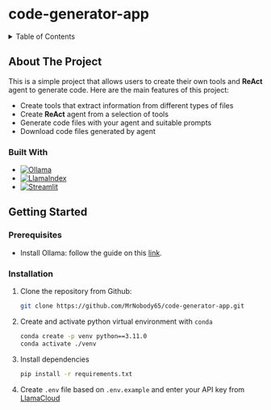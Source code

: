 # code-generator-app

<!-- TABLE OF CONTENTS -->
<details>
  <summary>Table of Contents</summary>
  <ol>
    <li>
      <a href="#about-the-project">About The Project</a>
      <ul>
        <li><a href="#built-with">Built With</a></li>
      </ul>
    </li>
    <li>
      <a href="#getting-started">Getting Started</a>
      <ul>
        <li><a href="#prerequisites">Prerequisites</a></li>
        <li><a href="#installation">Installation</a></li>
      </ul>
    </li>
  </ol>
</details>

<!-- ABOUT THE PROJECT -->
## About The Project
This is a simple project that allows users to create their own tools and **ReAct** agent to generate code. Here are the main features of this project:
* Create tools that extract information from different types of files
* Create **ReAct** agent from a selection of tools
* Generate code files with your agent and suitable prompts
* Download code files generated by agent

### Built With
* [![Ollama][Ollama-logo]][Ollama-url]
* [![LlamaIndex][LlamaIndex-logo]][LlamaIndex-url]
* [![Streamlit][Streamlit-logo]][Streamlit-url]

<!-- GETTING STARTED -->
## Getting Started

### Prerequisites
* Install Ollama: follow the guide on this [link][Ollama-url].

### Installation
1. Clone the repository from Github:
    ```sh
    git clone https://github.com/MrNobody65/code-generator-app.git
    ```
2. Create and activate python virtual environment with `conda`
    ```sh
    conda create -p venv python==3.11.0
    conda activate ./venv
    ```
3. Install dependencies
    ```sh
    pip install -r requirements.txt
    ```

4. Create `.env` file based on `.env.example` and enter your API key from [LlamaCloud](https://cloud.llamaindex.ai/api-key)

<!-- MARKDOWN LINKS & IMAGES -->
[Ollama-logo]: https://img.shields.io/badge/Ollama-FFFFFF?style=for-the-badge
[Ollama-url]: https://github.com/ollama/ollama
[LlamaIndex-logo]: https://img.shields.io/badge/LlamaIndex-270D57?style=for-the-badge
[LlamaIndex-url]: https://github.com/run-llama/llama_index
[Streamlit-logo]: https://img.shields.io/badge/Streamlit-%23FF4B4B?style=for-the-badge&logo=streamlit&logoColor=FFFFFF
[Streamlit-url]: https://github.com/streamlit/streamlit